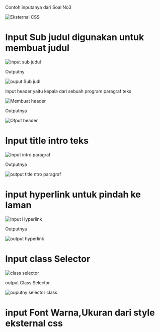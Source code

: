 Contoh inputanya dari Soal No3

![Eksternal CSS](https://user-images.githubusercontent.com/56244106/113673567-5bfd4680-96e3-11eb-8c90-01b0bbffed8f.PNG)

# Input Sub judul digunakan untuk membuat judul 
![input sub judul](https://user-images.githubusercontent.com/56244106/113657445-28f98980-96c8-11eb-9dc3-e3733d5a327f.PNG)
 
Outputny

![ouput Sub judl](https://user-images.githubusercontent.com/56244106/113657476-39116900-96c8-11eb-85dd-1953f5b619e8.PNG)

Input header yaitu kepala dari sebuah program paragraf teks

![Membuat header](https://user-images.githubusercontent.com/56244106/113657521-52b2b080-96c8-11eb-9f7e-f3d2b85068e1.PNG)

Outputnya

![Otput header](https://user-images.githubusercontent.com/56244106/113657592-783fba00-96c8-11eb-9896-d52481678613.PNG)

# Input title intro teks

![Input intro paragraf](https://user-images.githubusercontent.com/56244106/113657725-b9d06500-96c8-11eb-933a-27d98e6b1e64.PNG)

Outputnya

![output  title ntro paragraf](https://user-images.githubusercontent.com/56244106/113657770-da98ba80-96c8-11eb-8a25-622debf75064.PNG)

# input hyperlink untuk pindah ke laman 

![Input Hyperlink](https://user-images.githubusercontent.com/56244106/113657892-20558300-96c9-11eb-97ee-844376961d97.PNG)

Outputnya

![output hyperlink](https://user-images.githubusercontent.com/56244106/113658026-6f9bb380-96c9-11eb-9951-e5039e501c8e.PNG)

# Input class Selector

![class selector](https://user-images.githubusercontent.com/56244106/113658672-a7efc180-96ca-11eb-8b9c-e7d8246cd66f.PNG)



output Class Selector

![ouputny selector class](https://user-images.githubusercontent.com/56244106/113658714-bc33be80-96ca-11eb-9e82-fd1406997952.PNG)

# input Font Warna,Ukuran dari style eksternal css

